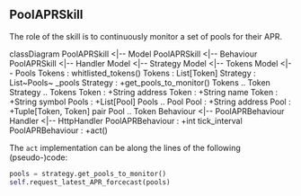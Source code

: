 ## PoolAPRSkill

The role of the skill is to continuously monitor a set of pools for their APR.

<div class="mermaid" id="apr">
    classDiagram
        PoolAPRSkill <|-- Model
        PoolAPRSkill <|-- Behaviour
        PoolAPRSkill <|-- Handler
        Model <|-- Strategy
        Model <|-- Tokens
        Model <|-- Pools
        Tokens : whitlisted_tokens()
        Tokens : List[Token]
        Strategy : List~Pools~ _pools
        Strategy : +get_pools_to_monitor()
        Tokens .. Token
        Strategy .. Tokens
        Token : +String address
        Token : +String name
        Token : +String symbol
        Pools : +List[Pool]
        Pools .. Pool
        Pool : +String address
        Pool : +Tuple[Token, Token] pair
        Pool .. Token
        Behaviour <|-- PoolAPRBehaviour
        Handler <|-- HttpHandler
        PoolAPRBehaviour : +int tick_interval
        PoolAPRBehaviour : +act()

</div>

The `act` implementation can be along the lines of the following (pseudo-)code:

``` python
pools = strategy.get_pools_to_monitor()
self.request_latest_APR_forcecast(pools)
```